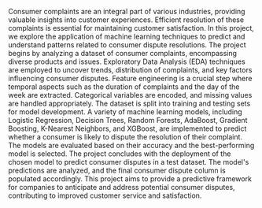 Consumer complaints are an integral part of various industries, providing valuable insights into customer experiences. Efficient resolution of these complaints is essential for maintaining customer satisfaction. In this project, we explore the application of machine learning techniques to predict and understand patterns related to consumer dispute resolutions. 
The project begins by analyzing a dataset of consumer complaints, encompassing diverse products and issues. Exploratory Data Analysis (EDA) techniques are employed to uncover trends, distribution of complaints, and key factors influencing consumer disputes. 
Feature engineering is a crucial step where temporal aspects such as the duration of complaints and the day of the week are extracted. Categorical variables are encoded, and missing values are handled appropriately. The dataset is split into training and testing sets for model development. 
A variety of machine learning models, including Logistic Regression, Decision Trees, Random Forests, AdaBoost, Gradient Boosting, K-Nearest Neighbors, and XGBoost, are implemented to predict whether a consumer is likely to dispute the resolution of their complaint. The models are evaluated based on their accuracy and the best-performing model is selected. 
The project concludes with the deployment of the chosen model to predict consumer disputes in a test dataset. The model's predictions are analyzed, and the final consumer dispute column is populated accordingly. 
This project aims to provide a predictive framework for companies to anticipate and address potential consumer disputes, contributing to improved customer service and satisfaction. 
